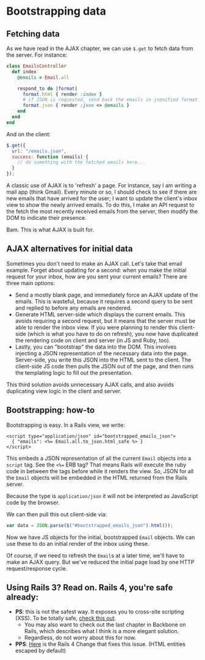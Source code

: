 # Bootstrapping data

## Fetching data

As we have read in the AJAX chapter, we can use `$.get` to fetch data
from the server. For instance:

```ruby
class EmailsController
  def index
    @emails = Email.all

    respond_to do |format|
      format.html { render :index }
      # if JSON is requested, send back the emails in jsonified format.
      format.json { render :json => @emails }
    end
  end
end
```

And on the client:

```javascript
$.get({
  url: "/emails.json",
  success: function (emails) {
    // do something with the fetched emails here...
  }
});
```

A classic use of AJAX is to 'refresh' a page. For instance, say I am
writing a mail app (think Gmail). Every minute or so, I should check
to see if there are new emails that have arrived for the user; I want
to update the client's inbox view to show the newly arrived emails. To
do this, I make an API request to the fetch the most recently received
emails from the server, then modify the DOM to indicate their presence.

Bam. This is what AJAX is built for.

## AJAX alternatives for initial data

Sometimes you don't need to make an AJAX call. Let's take that email
example. Forget about updating for a second: when you make the initial
request for your inbox, how are you sent your current emails? There
are three main options:

* Send a mostly blank page, and immediately force an AJAX update of
  the emails. This is wasteful, because it requires a second query to
  be sent and replied to before any emails are rendered.
* Generate HTML server-side which displays the current emails. This
  avoids requiring a second request, but it means that the server must
  be able to render the inbox view. If you were planning to render
  this client-side (which is what you have to do on refresh), you now
  have duplicated the rendering code on client and server (in JS and
  Ruby, too).
* Lastly, you can "bootstrap" the data into the DOM. This involves
  injecting a JSON representation of the necessary data into the
  page. Server-side, you write this JSON into the HTML sent to the
  client. The client-side JS code then pulls the JSON out of the page,
  and then runs the templating logic to fill out the presentation.

This third solution avoids unnecessary AJAX calls, and also avoids
duplicating view logic in the client and server.

## Bootstrapping: how-to

Bootstrapping is easy. In a Rails view, we write:

```
<script type="application/json" id="bootstrapped_emails_json">
  { "emails": <%= Email.all.to_json.html_safe %> }
</script>
```

This embeds a JSON representation of all the current `Email` objects
into a `script` tag. See the `<%=` ERB tag? That means Rails will
execute the ruby code in between the tags before while it renders the view. 
So, JSON for all the `Email` objects will be embedded in the HTML 
returned from the Rails server.

Because the type is `application/json` it will
not be interpreted as JavaScript code by the browser.

We can then pull this out client-side via:

```javascript
var data = JSON.parse($("#bootstrapped_emails_json").html());
```

Now we have JS objects for the initial, bootstrapped `Email`
objects. We can use these to do an initial render of the inbox using
these.

Of course, if we need to refresh the `Email`s at a later time, we'll
have to make an AJAX query. But we've reduced the initial page load by
one HTTP request/response cycle.

## Using Rails 3? Read on. Rails 4, you're safe already:

* **PS**: this is not the safest way. It exposes you to cross-site
  scripting (XSS). To be totally safe,
  [check this out][secure-bootstrapping].
    * You may also want to check out the last chapter in Backbone on
      Rails, which describes what I think is a more elegant solution.
    * Regardless, do not worry about this for now.
* **PPS**: [Here][security-change] is the Rails 4 Change that fixes this issue. (HTML entities escaped by default)

[security-change]: http://edgeguides.rubyonrails.org/4_0_release_notes.html#security
[secure-bootstrapping]: http://jfire.io/blog/2012/04/30/how-to-securely-bootstrap-json-in-a-rails-view
